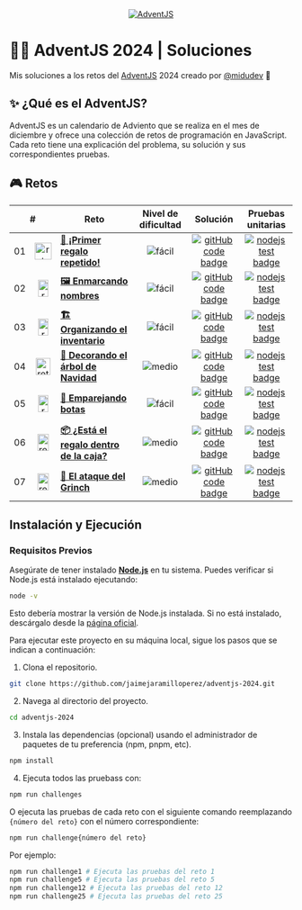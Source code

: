 <div align="center">
  <a href="https://adventjs.dev/">
    <img src="https://github.com/user-attachments/assets/0f8ce47d-f4a1-438d-b8b5-ae9e6e54fc41" alt="AdventJS" />
  </a>
</div>

# 🎅🏻 AdventJS 2024 | Soluciones

Mis soluciones a los retos del [AdventJS](https://adventjs.dev/) 2024 creado por [@midudev](https://github.com/midudev/) 👾

## ✨ ¿Qué es el AdventJS?

AdventJS es un calendario de Adviento que se realiza en el mes de diciembre y ofrece una colección de retos de programación en JavaScript. Cada reto tiene una explicación del problema, su solución y sus correspondientes pruebas.

## 🎮 Retos

<table>
  <thead>
    <tr>
      <th align="center" colspan="2">#</th>
      <th align="center">Reto</th>
      <th align="center">Nivel de dificultad</th>
      <th align="center">Solución</th>
      <th align="center">Pruebas unitarias</th>
    </td>
  </thead>
  <tbody>
    <tr>
      <td align="center">01</td>
      <td align="center">
        <img src="https://github.com/user-attachments/assets/18a89486-23f7-410f-9a7f-58a70ce02a8c" alt="reto #01" width="30" height="30" />
      </td>
      <td>
        <a href="/src/challenge-01/README-ES.md"><strong>🎁 ¡Primer regalo repetido!</strong></a>
      </td>
      <td align="center">
        <img src="https://img.shields.io/badge/Fácil-77A626" alt="fácil" />
      </td>
      <td align="center">
        <a href="/src/challenge-01/index.js">
          <img src="https://img.shields.io/badge/Código-181717?logo=github&logoColor=fff&color=000" alt="gitHub code badge" />
        </a>
      </td>
      <td align="center">
        <a href="/src/challenge-01/index.test.js">
          <img src="https://img.shields.io/badge/Pruebas-181717?logo=nodedotjs&logoColor=fff&color=000" alt="nodejs test badge" />
        </a>
      </td>
    </tr>
    <tr>
      <td align="center">02</td>
      <td align="center">
        <img src="https://github.com/user-attachments/assets/a4b4d67b-6caa-446f-8efd-ef34abd870ef" alt="reto #02" width="18" height="30" />
      </td>
      <td>
        <a href="/src/challenge-02/README-ES.md"><strong>🖼️ Enmarcando nombres</strong></a>
      </td>
      <td align="center">
        <img src="https://img.shields.io/badge/Fácil-77A626" alt="fácil" />
      </td>
      <td align="center">
        <a href="/src/challenge-02/index.js">
          <img src="https://img.shields.io/badge/Código-181717?logo=github&logoColor=fff&color=000" alt="gitHub code badge" />
        </a>
      </td>
      <td align="center">
        <a href="/src/challenge-02/index.test.js">
          <img src="https://img.shields.io/badge/Pruebas-181717?logo=nodedotjs&logoColor=fff&color=000" alt="nodejs test badge" />
        </a>
      </td>
    </tr>
    <tr>
      <td align="center">03</td>
      <td align="center">
        <img src="https://github.com/user-attachments/assets/06c42bb3-debe-481b-86c7-c1802a8a6654" alt="reto #03" width="18" height="30" />
      </td>
      <td>
        <a href="/src/challenge-03/README-ES.md"><strong>🏗️ Organizando el inventario</strong></a>
      </td>
      <td align="center">
        <img src="https://img.shields.io/badge/Fácil-77A626" alt="fácil" />
      </td>
      <td align="center">
        <a href="/src/challenge-03/index.js">
          <img src="https://img.shields.io/badge/Código-181717?logo=github&logoColor=fff&color=000" alt="gitHub code badge" />
        </a>
      </td>
      <td align="center">
        <a href="/src/challenge-03/index.test.js">
          <img src="https://img.shields.io/badge/Pruebas-181717?logo=nodedotjs&logoColor=fff&color=000" alt="nodejs test badge" />
        </a>
      </td>
    </tr>
    <tr>
      <td align="center">04</td>
      <td align="center">
        <img src="https://github.com/user-attachments/assets/ab7e6d6e-fc35-4fb2-a5d3-71c9b7e84808" alt="reto #04" width="26" height="30" />
      </td>
      <td>
        <a href="/src/challenge-04/README-ES.md"><strong>🎄 Decorando el árbol de Navidad</strong></a>
      </td>
      <td align="center">
        <img src="https://img.shields.io/badge/Medio-E3A008" alt="medio" />
      </td>
      <td align="center">
        <a href="/src/challenge-04/index.js">
          <img src="https://img.shields.io/badge/Código-181717?logo=github&logoColor=fff&color=000" alt="gitHub code badge" />
        </a>
      </td>
      <td align="center">
        <a href="/src/challenge-04/index.test.js">
          <img src="https://img.shields.io/badge/Pruebas-181717?logo=nodedotjs&logoColor=fff&color=000" alt="nodejs test badge" />
        </a>
      </td>
    </tr>
    <tr>
      <td align="center">05</td>
      <td align="center">
        <img src="https://github.com/user-attachments/assets/55333746-8526-4319-b8b3-c5bf2bd00562" alt="reto #05" width="18" height="30" />
      </td>
      <td>
        <a href="/src/challenge-05/README-ES.md"><strong>👞 Emparejando botas</strong></a>
      </td>
      <td align="center">
        <img src="https://img.shields.io/badge/Fácil-77A626" alt="fácil" />
      </td>
      <td align="center">
        <a href="/src/challenge-05/index.js">
          <img src="https://img.shields.io/badge/Código-181717?logo=github&logoColor=fff&color=000" alt="gitHub code badge" />
        </a>
      </td>
      <td align="center">
        <a href="/src/challenge-05/index.test.js">
          <img src="https://img.shields.io/badge/Pruebas-181717?logo=nodedotjs&logoColor=fff&color=000" alt="nodejs test badge" />
        </a>
      </td>
    </tr>
    <tr>
      <td align="center">06</td>
      <td align="center">
        <img src="https://github.com/user-attachments/assets/51ae0ba3-b4b0-4f5f-9421-bef8e5688424" alt="reto #06" width="20" height="30" />
      </td>
      <td>
        <a href="/src/challenge-06/README-ES.md"><strong>📦 ¿Está el regalo dentro de la caja?</strong></a>
      </td>
      <td align="center">
        <img src="https://img.shields.io/badge/Medio-E3A008" alt="medio" />
      </td>
      <td align="center">
        <a href="/src/challenge-06/index.js">
          <img src="https://img.shields.io/badge/Código-181717?logo=github&logoColor=fff&color=000" alt="gitHub code badge" />
        </a>
      </td>
      <td align="center">
        <a href="/src/challenge-06/index.test.js">
          <img src="https://img.shields.io/badge/Pruebas-181717?logo=nodedotjs&logoColor=fff&color=000" alt="nodejs test badge" />
        </a>
      </td>
    </tr>
    <tr>
      <td align="center">07</td>
      <td align="center">
        <img src="https://github.com/user-attachments/assets/a42fef8f-6e18-41a5-bbfd-479c7fe81fe3" alt="reto #07" width="20" height="30" />
      </td>
      <td>
        <a href="/src/challenge-07/README-ES.md"><strong>👹 El ataque del Grinch</strong></a>
      </td>
      <td align="center">
        <img src="https://img.shields.io/badge/Medio-E3A008" alt="medio" />
      </td>
      <td align="center">
        <a href="/src/challenge-07/index.js">
          <img src="https://img.shields.io/badge/Código-181717?logo=github&logoColor=fff&color=000" alt="gitHub code badge" />
        </a>
      </td>
      <td align="center">
        <a href="/src/challenge-07/index.test.js">
          <img src="https://img.shields.io/badge/Pruebas-181717?logo=nodedotjs&logoColor=fff&color=000" alt="nodejs test badge" />
        </a>
      </td>
    </tr>
  </tbody>
</table>

## Instalación y Ejecución

### Requisitos Previos

Asegúrate de tener instalado [**Node.js**](https://nodejs.org/) en tu sistema. Puedes verificar si Node.js está instalado ejecutando:

```bash
node -v
```

Esto debería mostrar la versión de Node.js instalada. Si no está instalado, descárgalo desde la [página oficial](https://nodejs.org/).

Para ejecutar este proyecto en su máquina local, sigue los pasos que se indican a continuación:

1. Clona el repositorio.

```bash
git clone https://github.com/jaimejaramilloperez/adventjs-2024.git
```

2. Navega al directorio del proyecto.

```bash
cd adventjs-2024
```

3. Instala las dependencias (opcional) usando el administrador de paquetes de tu preferencia (npm, pnpm, etc).

```bash
npm install
```

4. Ejecuta todos las pruebass con:

```bash
npm run challenges
```

O ejecuta las pruebas de cada reto con el siguiente comando reemplazando `{número del reto}` con el número correspondiente:

```bash
npm run challenge{número del reto}
```

Por ejemplo:

```bash
npm run challenge1 # Ejecuta las pruebas del reto 1
npm run challenge5 # Ejecuta las pruebas del reto 5
npm run challenge12 # Ejecuta las pruebas del reto 12
npm run challenge25 # Ejecuta las pruebas del reto 25
```
